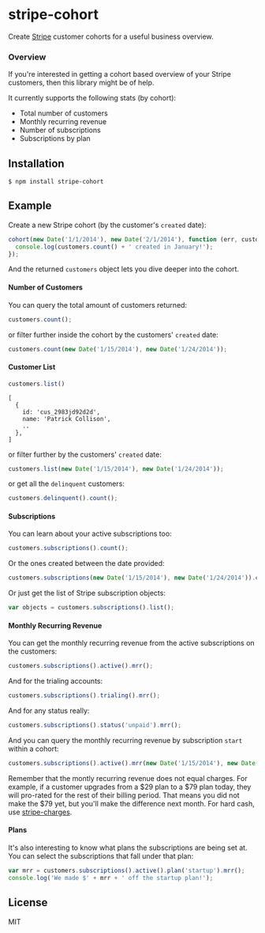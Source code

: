 
# stripe-cohort

  Create [Stripe](https://stripe.com) customer cohorts for a useful business overview.

### Overview

If you're interested in getting a cohort based overview of your Stripe customers, then this library might be of help.

It currently supports the following stats (by cohort):

- Total number of customers
- Monthly recurring revenue 
- Number of subscriptions
- Subscriptions by plan

## Installation

    $ npm install stripe-cohort

## Example

Create a new Stripe cohort (by the customer's `created` date):

```js
cohort(new Date('1/1/2014'), new Date('2/1/2014'), function (err, customers) {
  console.log(customers.count() + ' created in January!');
});
```

And the returned `customers` object lets you dive deeper into the cohort.

#### Number of Customers

You can query the total amount of customers returned:

```js
customers.count();
```

or filter further inside the cohort by the customers' `created` date:

```js
customers.count(new Date('1/15/2014'), new Date('1/24/2014'));
```

#### Customer List

```js
customers.list()
```
```
[
  {
    id: 'cus_2983jd92d2d',
    name: 'Patrick Collison',
    ..
  },
]
```
or filter further by the customers' `created` date:

```js
customers.list(new Date('1/15/2014'), new Date('1/24/2014'));
```

or get all the `delinquent` customers:

```js
customers.delinquent().count();
```

#### Subscriptions

You can learn about your active subscriptions too:

```js
customers.subscriptions().count();
```

Or the ones created between the date provided:

```js
customers.subscriptions(new Date('1/15/2014'), new Date('1/24/2014')).count();
```

Or just get the list of Stripe subscription objects:

```js
var objects = customers.subscriptions().list();
```

#### Monthly Recurring Revenue

You can get the monthly recurring revenue from the active subscriptions on the customers:

```js
customers.subscriptions().active().mrr();
```

And for the trialing accounts:

```js
customers.subscriptions().trialing().mrr();
```

And for any status really:

```js
customers.subscriptions().status('unpaid').mrr();
```

And you can query the monthly recurring revenue  by subscription `start` within a cohort: 

```js
customers.subscriptions().active().mrr(new Date('1/15/2014'), new Date('1/16/2014'));
```

Remember that the montly recurring revenue does not equal charges. For example, if a customer upgrades from a $29 plan to a $79 plan today, they will pro-rated for the rest of their billing period. That means you did not make the $79 yet, but you'll make the difference next month. For hard cash, use [stripe-charges](https://github.com/segmentio/stripe-charges).

#### Plans

It's also interesting to know what plans the subscriptions are being set at. You can select the subscriptions that fall under that plan:

```js
var mrr = customers.subscriptions().active().plan('startup').mrr();
console.log('We made $' + mrr + ' off the startup plan!');
```

## License

MIT
